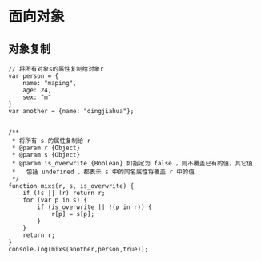 # 面向对象
## 对象复制 	
	// 将所有对象s的属性复制给对象r
    var person = {
        name: "maping",
        age: 24,
        sex: "m"
    }
    var another = {name: "dingjiahua"};


    /**
     * 将所有 s 的属性复制给 r
     * @param r {Object}
     * @param s {Object}
     * @param is_overwrite {Boolean} 如指定为 false ，则不覆盖已有的值，其它值
     *   包括 undefined ，都表示 s 中的同名属性将覆盖 r 中的值
     */
    function mixs(r, s, is_overwrite) { 
        if (!s || !r) return r;
        for (var p in s) {
            if (is_overwrite || !(p in r)) {
                r[p] = s[p];
            }
        }
        return r;
    }
    console.log(mixs(another,person,true));